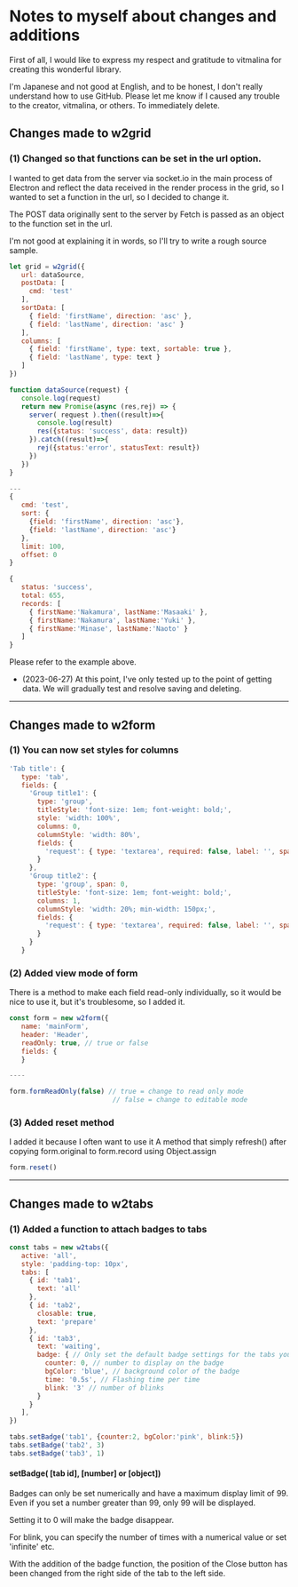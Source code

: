 # Notes to myself about changes and additions

First of all, I would like to express my respect and gratitude to vitmalina for creating this wonderful library.

I'm Japanese and not good at English, and to be honest, I don't really understand how to use GitHub. Please let me know if I caused any trouble to the creator, vitmalina, or others. To immediately delete.

## Changes made to w2grid

### (1) Changed so that functions can be set in the url option.

I wanted to get data from the server via socket.io in the main process of Electron and reflect the data received in the render process in the grid, so I wanted to set a function in the url, so I decided to change it.

The POST data originally sent to the server by Fetch is passed as an object to the function set in the url.

I'm not good at explaining it in words, so I'll try to write a rough source sample.



```js
let grid = w2grid({
   url: dataSource,
   postData: [
     cmd: 'test'
   ],
   sortData: [
     { field: 'firstName', direction: 'asc' },
     { field: 'lastName', direction: 'asc' }
   ],
   columns: [
     { field: 'firstName', type: text, sortable: true },
     { field: 'lastName', type: text }
   ]
})

function dataSource(request) {
   console.log(request)
   return new Promise(async (res,rej) => {
     server( request ).then((result)=>{
       console.log(result)
       res({status: 'success', data: result})
     }).catch((result)=>{
       rej({status:'error', statusText: result})
     })
   })
}

---
{
   cmd: 'test',
   sort: {
     {field: 'firstName', direction: 'asc'},
     {field: 'lastName', direction: 'asc'}
   },
   limit: 100,
   offset: 0
}

{
   status: 'success',
   total: 655,
   records: [
     { firstName:'Nakamura', lastName:'Masaaki' },
     { firstName:'Nakamura', lastName:'Yuki' },
     { firstName:'Minase', lastName:'Naoto' }
   ]
}
```

Please refer to the example above.

- (2023-06-27) At this point, I've only tested up to the point of getting data. We will gradually test and resolve saving and deleting.

---

## Changes made to w2form

### (1) You can now set styles for columns

```js
'Tab title': {
   type: 'tab',
   fields: {
     'Group title1': {
       type: 'group',
       titleStyle: 'font-size: 1em; font-weight: bold;',
       style: 'width: 100%',
       columns: 0,
       columnStyle: 'width: 80%',
       fields: {
         'request': { type: 'textarea', required: false, label: '', span: 0 }
       }
     },
     'Group title2': {
       type: 'group', span: 0,
       titleStyle: 'font-size: 1em; font-weight: bold;',
       columns: 1,
       columnStyle: 'width: 20%; min-width: 150px;',
       fields: {
         'request': { type: 'textarea', required: false, label: '', span: 0 }
       }
     }
   }
```
### (2) Added view mode of form

There is a method to make each field read-only individually, so it would be nice to use it, but it's troublesome, so I added it.

```js
const form = new w2form({
   name: 'mainForm',
   header: 'Header',
   readOnly: true, // true or false
   fields: {
   }

----

form.formReadOnly(false) // true = change to read only mode
                          // false = change to editable mode

```

### (3) Added reset method

I added it because I often want to use it
A method that simply refresh() after copying form.original to form.record using Object.assign


```js
form.reset()
```
---

## Changes made to w2tabs

### (1) Added a function to attach badges to tabs

```js
const tabs = new w2tabs({
   active: 'all',
   style: 'padding-top: 10px',
   tabs: [
     { id: 'tab1',
       text: 'all'
     },
     { id: 'tab2',
       closable: true,
       text: 'prepare'
     },
     { id: 'tab3',
       text: 'waiting',
       badge: { // Only set the default badge settings for the tabs you want to change
         counter: 0, // number to display on the badge
         bgColor: 'blue', // background color of the badge
         time: '0.5s', // Flashing time per time
         blink: '3' // number of blinks
       }
     }
   ],
})

tabs.setBadge('tab1', {counter:2, bgColor:'pink', blink:5})
tabs.setBadge('tab2', 3)
tabs.setBadge('tab3', 1)
```

#### setBadge( [tab id], [number] or [object])

Badges can only be set numerically and have a maximum display limit of 99. Even if you set a number greater than 99, only 99 will be displayed.

Setting it to 0 will make the badge disappear.

For blink, you can specify the number of times with a numerical value or set 'infinite' etc.

With the addition of the badge function, the position of the Close button has been changed from the right side of the tab to the left side.
